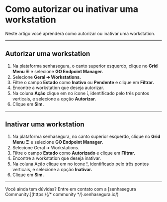 # Como autorizar ou inativar uma workstation

Neste artigo você aprenderá como autorizar ou inativar uma workstation.

* * *

## Autorizar uma workstation

1. Na plataforma senhasegura, o canto superior esquerdo, clique no **Grid Menu ⁝⁝⁝** e selecione **GO Endpoint Manager.**
2. Selecione **Geral ➔ Workstations.**
3. Filtre o campo **Estado** como **Inativo** ou **Pendente** e clique em **Filtrar.**
4. Encontre a workstation que deseja autorizar.
5. Na coluna **Ação** clique em no ícone **⁝**, identificado pelo três pontos verticais, e selecione a opção **Autorizar.**
6. Clique em **Sim.**

* * *

## Inativar uma workstation

1. Na plataforma senhasegura, no canto superior esquerdo, clique no **Grid Menu ⁝⁝⁝** e selecione **GO Endpoint Manager.**
2. Selecione Geral ➔ Workstations.
3. Filtre o campo **Estado** como **Autorizado** e clique em **Filtrar.**
4. Encontre a workstation que deseja inativar.
5. Na coluna Ação clique em no ícone **⁝**, identificado pelo três pontos verticais, e selecione a opção **Inativar.**
6. Clique em **Sim.**

* * *

Você ainda tem dúvidas? Entre em contato com a [senhasegura Community.](https:/{/* community */}.senhasegura.io/)
